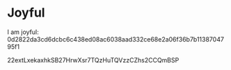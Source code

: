 # Joyful

I am joyful: 0d2822da3cd6dcbc6c438ed08ac6038aad332ce68e2a06f36b7b1138704795f1


22extLxekaxhkSB27HrwXsr7TQzHuTQVzzCZhs2CCQmBSP
